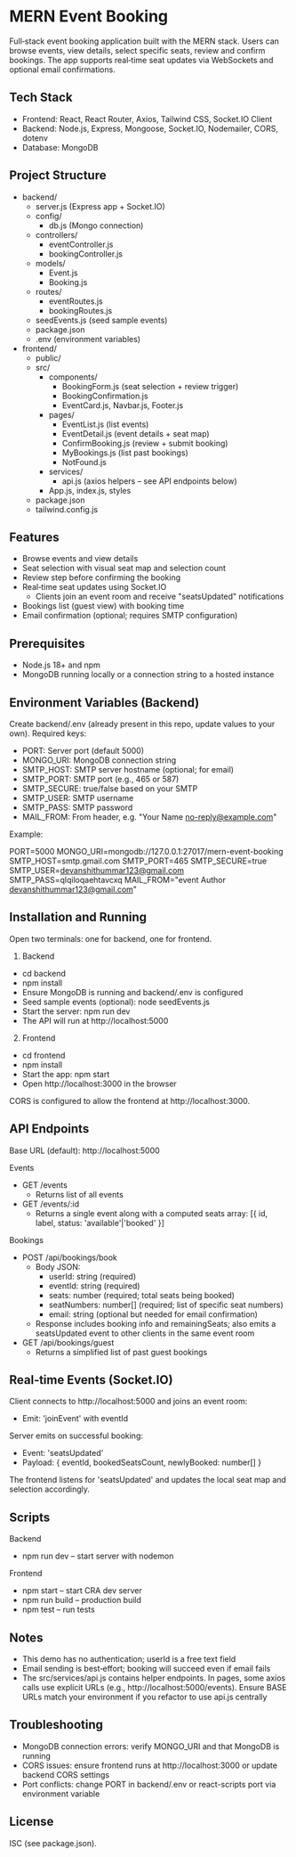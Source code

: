 # MERN Event Booking

Full‑stack event booking application built with the MERN stack. Users can browse events, view details, select specific seats, review and confirm bookings. The app supports real‑time seat updates via WebSockets and optional email confirmations.


## Tech Stack

- Frontend: React, React Router, Axios, Tailwind CSS, Socket.IO Client
- Backend: Node.js, Express, Mongoose, Socket.IO, Nodemailer, CORS, dotenv
- Database: MongoDB


## Project Structure

- backend/
  - server.js (Express app + Socket.IO)
  - config/
    - db.js (Mongo connection)
  - controllers/
    - eventController.js
    - bookingController.js
  - models/
    - Event.js
    - Booking.js
  - routes/
    - eventRoutes.js
    - bookingRoutes.js
  - seedEvents.js (seed sample events)
  - package.json
  - .env (environment variables)
- frontend/
  - public/
  - src/
    - components/
      - BookingForm.js (seat selection + review trigger)
      - BookingConfirmation.js
      - EventCard.js, Navbar.js, Footer.js
    - pages/
      - EventList.js (list events)
      - EventDetail.js (event details + seat map)
      - ConfirmBooking.js (review + submit booking)
      - MyBookings.js (list past bookings)
      - NotFound.js
    - services/
      - api.js (axios helpers – see API endpoints below)
    - App.js, index.js, styles
  - package.json
  - tailwind.config.js


## Features

- Browse events and view details
- Seat selection with visual seat map and selection count
- Review step before confirming the booking
- Real‑time seat updates using Socket.IO
  - Clients join an event room and receive "seatsUpdated" notifications
- Bookings list (guest view) with booking time
- Email confirmation (optional; requires SMTP configuration)


## Prerequisites

- Node.js 18+ and npm
- MongoDB running locally or a connection string to a hosted instance


## Environment Variables (Backend)

Create backend/.env (already present in this repo, update values to your own). Required keys:

- PORT: Server port (default 5000)
- MONGO_URI: MongoDB connection string
- SMTP_HOST: SMTP server hostname (optional; for email)
- SMTP_PORT: SMTP port (e.g., 465 or 587)
- SMTP_SECURE: true/false based on your SMTP
- SMTP_USER: SMTP username
- SMTP_PASS: SMTP password
- MAIL_FROM: From header, e.g. "Your Name <no-reply@example.com>"

Example:

PORT=5000
MONGO_URI=mongodb://127.0.0.1:27017/mern-event-booking
SMTP_HOST=smtp.gmail.com 
SMTP_PORT=465
SMTP_SECURE=true
SMTP_USER=devanshithummar123@gmail.com
SMTP_PASS=qlqiloqaehtavcxq
MAIL_FROM="event Author <devanshithummar123@gmail.com>"



## Installation and Running

Open two terminals: one for backend, one for frontend.

1) Backend
- cd backend
- npm install
- Ensure MongoDB is running and backend/.env is configured
- Seed sample events (optional): node seedEvents.js
- Start the server: npm run dev
- The API will run at http://localhost:5000

2) Frontend
- cd frontend
- npm install
- Start the app: npm start
- Open http://localhost:3000 in the browser

CORS is configured to allow the frontend at http://localhost:3000.


## API Endpoints

Base URL (default): http://localhost:5000

Events
- GET /events
  - Returns list of all events
- GET /events/:id
  - Returns a single event along with a computed seats array: [{ id, label, status: 'available'|'booked' }]

Bookings
- POST /api/bookings/book
  - Body JSON:
    - userId: string (required)
    - eventId: string (required)
    - seats: number (required; total seats being booked)
    - seatNumbers: number[] (required; list of specific seat numbers)
    - email: string (optional but needed for email confirmation)
  - Response includes booking info and remainingSeats; also emits a seatsUpdated event to other clients in the same event room
- GET /api/bookings/guest
  - Returns a simplified list of past guest bookings


## Real‑time Events (Socket.IO)

Client connects to http://localhost:5000 and joins an event room:
- Emit: 'joinEvent' with eventId

Server emits on successful booking:
- Event: 'seatsUpdated'
- Payload: { eventId, bookedSeatsCount, newlyBooked: number[] }

The frontend listens for 'seatsUpdated' and updates the local seat map and selection accordingly.


## Scripts

Backend
- npm run dev – start server with nodemon

Frontend
- npm start – start CRA dev server
- npm run build – production build
- npm test – run tests


## Notes

- This demo has no authentication; userId is a free text field
- Email sending is best‑effort; booking will succeed even if email fails
- The src/services/api.js contains helper endpoints. In pages, some axios calls use explicit URLs (e.g., http://localhost:5000/events). Ensure BASE URLs match your environment if you refactor to use api.js centrally


## Troubleshooting

- MongoDB connection errors: verify MONGO_URI and that MongoDB is running
- CORS issues: ensure frontend runs at http://localhost:3000 or update backend CORS settings
- Port conflicts: change PORT in backend/.env or react-scripts port via environment variable


## License

ISC (see package.json).
